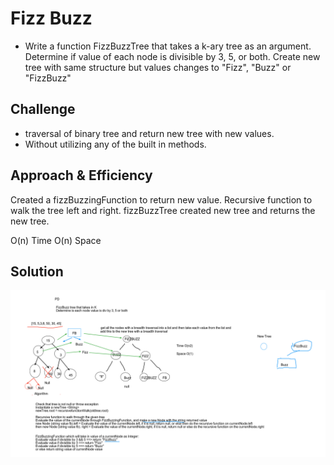 # Fizz Buzz
<!-- Short summary or background information -->
- Write a function FizzBuzzTree that takes a k-ary tree as an argument.
 Determine if value of each node is divisible by 3, 5, or both. 
Create new tree with same structure but values changes to "Fizz", "Buzz" or "FizzBuzz"

## Challenge
<!-- Description of the challenge -->
- traversal of binary tree and return new tree with new values.
- Without utilizing any of the built in methods.

## Approach & Efficiency
<!-- What approach did you take? Why? What is the Big O space/time for this approach? -->
Created a fizzBuzzingFunction to return new value.
Recursive function to walk the tree left and right.
fizzBuzzTree created new tree and returns the new tree.

O(n) Time 
O(n) Space

## Solution
<!-- Embedded whiteboard image -->
![Fizz Buzz](assets/fizzbuzz.png)